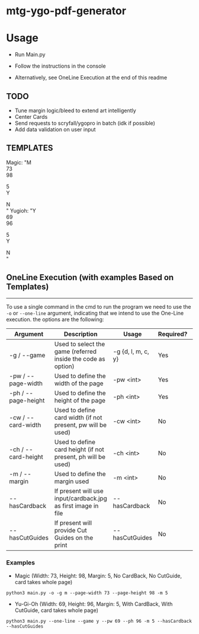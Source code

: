 # mtg-ygo-pdf-generator

# Usage

* Run Main.py  
* Follow the instructions in the console

* Alternatively, see OneLine Execution at the end of this readme

## TODO
* Tune margin logic/bleed to extend art intelligently   
* Center Cards  
* Send requests to scryfall/ygopro in batch (idk if possible)  
* Add data validation on user input


## TEMPLATES
Magic:
"M  
73  
98  
  
  
5  
Y  
  
N  
"
Yugioh: 
"Y  
69  
96  
  
  
5  
Y  
  
N  
"

## OneLine Execution (with examples Based on Templates)

---
To use a single command in the cmd to run the program we need to use the ``-o`` or ``--one-line`` argument,
indicating that we intend to use the One-Line execution.
the options are the following:

| Argument            | Description                                                  | Usage              | Required? | Type | Defaults |
|---------------------|--------------------------------------------------------------|--------------------|-----------|------|----------|
| -g / --game         | Used to select the game (referred inside the code as option) | -g {d, l, m, c, y} | Yes       | str  | -        |
| -pw / --page-width  | Used to define the width of the page                         | -pw <int\>         | Yes       | int  | -        |
| -ph / --page-height | Used to define the height of the page                        | -ph <int\>         | Yes       | int  | -        |
| -cw / --card-width  | Used to define card width (if not present, pw will be used)  | -cw <int\>         | No        | int  | ^pw      |
| -ch / --card-height | Used to define card height (if not present, ph will be used) | -ch <int\>         | No        | int  | ^ph      |
| -m / --margin       | Used to define the margin used                               | -m <int\>          | No        | int  | 0        |
| --hasCardback       | If present will use input/cardback.jpg as first image in file| --hasCardback      | No        | -    | False    |
| --hasCutGuides      | If present will provide Cut Guides on the print              | --hasCutGuides     | No        | -    | False    |

### Examples
* Magic (Width: 73, Height: 98, Margin: 5, No CardBack, No CutGuide, card takes whole page)
```commandline
python3 main.py -o -g m --page-width 73 --page-height 98 -m 5
```
* Yu-Gi-Oh (Width: 69, Height: 96, Margin: 5, With CardBack, With CutGuide, card takes whole page)
```commandline
python3 main.py --one-line --game y --pw 69 --ph 96 -m 5 --hasCardback --hasCutGuides
```
